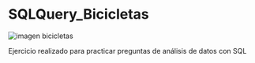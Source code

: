 # SQLQuery_Bicicletas
![imagen bicicletas](https://github.com/user-attachments/assets/de509476-8097-40f5-a9cd-9b1dbedeacee)


Ejercicio realizado para practicar preguntas de análisis de datos con SQL
